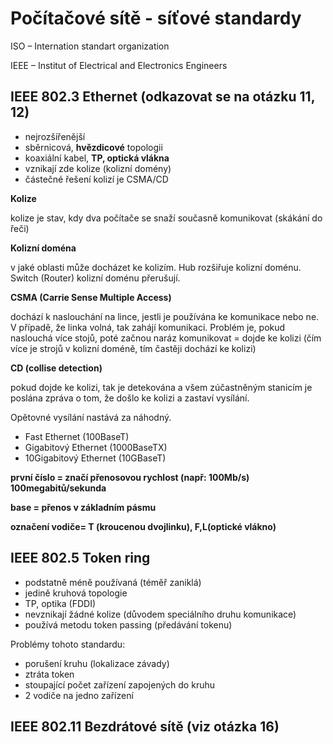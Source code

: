 # Počítačové sítě - síťové standardy
ISO – Internation standart organization

IEEE – Institut of Electrical and Electronics Engineers
## IEEE 802.3 Ethernet (odkazovat se na otázku 11, 12)
- nejrozšířenější
- sběrnicová, **hvězdicové** topologii
- koaxiální kabel, **TP, optická vlákna**
- vznikají zde kolize (kolizní domény)
- částečné řešení kolizí je CSMA/CD

**Kolize**

kolize je stav, kdy dva počítače se snaží současně komunikovat (skákání do řeči)

**Kolizní doména**

v jaké oblasti může docházet ke kolizím. Hub rozšiřuje kolizní doménu. Switch (Router) kolizní doménu přerušují.


**CSMA (Carrie Sense Multiple Access)**

dochází k naslouchání na lince, jestli je používána ke komunikace nebo ne. V případě, že linka volná, tak zahájí komunikaci. Problém je, pokud naslouchá více stojů, poté začnou naráz komunikovat = dojde ke kolizi (čím více je strojů v kolizní doméně, tím častěji dochází ke kolizi)

**CD (collise detection)**

pokud dojde ke kolizi, tak je detekována a všem zúčastněným stanicím je poslána zpráva o tom, že došlo ke kolizi a zastaví vysílání.

Opětovné vysílání nastává za náhodný.

- Fast Ethernet (100BaseT)
- Gigabitový Ethernet (1000BaseTX)
- 10Gigabitový Ethernet (10GBaseT)

**první číslo	= značí přenosovou rychlost (např: 100Mb/s) 100megabitů/sekunda**

**base		= přenos v základním pásmu**

**označení vodiče= T (kroucenou dvojlinku), F,L(optické vlákno)**

## IEEE 802.5 Token ring
- podstatně méně používaná (téměř zaniklá)
- jedině kruhová topologie
- TP, optika (FDDI)
- nevznikají žádné kolize (důvodem speciálního druhu komunikace)
- používá metodu token passing (předávání tokenu)

Problémy tohoto standardu:

- porušení kruhu (lokalizace závady)
- ztráta token
- stoupající počet zařízení zapojených do kruhu
- 2 vodiče na jedno zařízení

## IEEE 802.11 Bezdrátové sítě (viz otázka 16)
